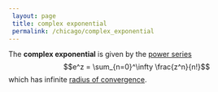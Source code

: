 ```yaml
---
 layout: page
 title: complex exponential
 permalink: /chicago/complex_exponential
---
```

The **complex exponential** is given by the [power series](https://mathgloss.github.io/MathGloss/power_series) $$e^z = \sum_{n=0}^\infty \frac{z^n}{n!}$$ which has infinite [radius of convergence](https://mathgloss.github.io/MathGloss/radius_of_convergence).